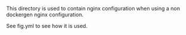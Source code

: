 This directory is used to contain nginx configuration
when using a non dockergen nginx configuration.

See fig.yml to see how it is used.

